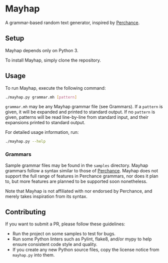 # Mayhap

A grammar-based random text generator, inspired by [Perchance](https://perchance.org).

## Setup

Mayhap depends only on Python 3.

To install Mayhap, simply clone the repository.

## Usage

To run Mayhap, execute the following command:

```sh
./mayhap.py grammar.mh [pattern]
```

`grammar.mh` may be any Mayhap grammar file (see Grammars).
If a `pattern` is given, it will be expanded and printed to standard output.
If no `pattern` is given, patterns will be read line-by-line from standard input, and their expansions printed to standard output.

For detailed usage information, run:

```sh
./mayhap.py --help
```

### Grammars

Sample grammar files may be found in the `samples` directory.
Mayhap grammars follow a syntax similar to those of [Perchance](https://perchance.org/tutorial).
Mayhap does not support the full range of features in Perchance grammars, nor does it plan to, but more features are planned to be supported soon nonetheless.

Note that Mayhap is not affiliated with nor endorsed by Perchance, and merely takes inspiration from its syntax.

## Contributing

If you want to submit a PR, please follow these guidelines:

- Run the project on some samples to test for bugs.
- Run some Python linters such as Pylint, flake8, and/or mypy to help ensure consistent code style and quality.
- If you create any new Python source files, copy the license notice from `mayhap.py` into them.
